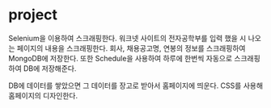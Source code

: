 # project
Selenium을 이용하여 스크래핑한다.
워크넷 사이트의 전자공학부를 입력 했을 시 나오는 페이지의 내용을 스크래핑한다.
회사, 채용공고명, 연봉의 정보를 스크래핑하여 MongoDB에 저장한다.
또한 Schedule을 사용하여 하루에 한번씩 자동으로 스크래핑하여 DB에 저장해준다.

DB에 데이터를 쌓았으면 그 데이터를 장고로 받아서 홈페이지에 띄운다.
CSS를 사용해 홈페이지의 디자인한다.

